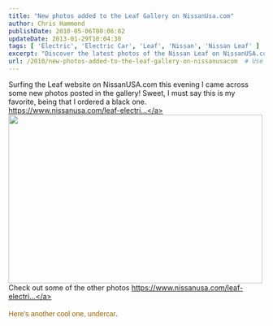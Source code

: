 ```yaml
---
title: "New photos added to the Leaf Gallery on NissanUsa.com"
author: Chris Hammond
publishDate: 2010-05-06T00:06:02
updateDate: 2013-01-29T10:04:30
tags: [ 'Electric', 'Electric Car', 'Leaf', 'Nissan', 'Nissan Leaf' ]
excerpt: "Discover the latest photos of the Nissan Leaf on NissanUSA.com! Check out the gallery for a sneak peek at what this electric car has to offer."
url: /2010/new-photos-added-to-the-leaf-gallery-on-nissanusacom  # Use the generated URL with year
---
```

Surfing the Leaf website on NissanUSA.com this evening I came across some new photos posted in the gallery! Sweet, I must say this is my favorite, being that I ordered a black one.<br /> <a href="https://www.nissanusa.com/leaf-electric-car/gallery/view/car/5" target="_blank" rel="nofollow">https://www.nissanusa.com/leaf-electri...</a><br /> <img src="https://www.nissanusa.com/ev/media/images/learn/gallery/car/gallery-6.jpg" height="332" width="500" border="0" /><br /> Check out some of the other photos&nbsp;<a href="https://www.nissanusa.com/leaf-electric-car/gallery/view/car/5#/leaf-electric-car/tags/show/photos" target="_blank" rel="nofollow">https://www.nissanusa.com/leaf-electri...</a><br /> <br /> <a href="https://www.nissanusa.com/ev/media/images/learn/gallery/car/gallery-13.jpg" style="text-decoration: none; color: #996600; font-family: arial, helvetica, sans-serif;">Here's another cool one, undercar</a>.&nbsp;<br />

